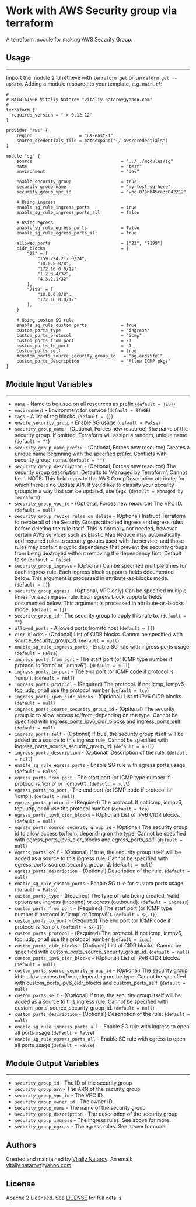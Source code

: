 # Work with AWS Security group via terraform

A terraform module for making AWS Security Group.


## Usage
----------------------
Import the module and retrieve with ```terraform get``` or ```terraform get --update```. Adding a module resource to your template, e.g. `main.tf`:

```
#
# MAINTAINER Vitaliy Natarov "vitaliy.natarov@yahoo.com"
#
terraform {
  required_version = "~> 0.12.12"
}

provider "aws" {
    region                  = "us-east-1"
    shared_credentials_file = pathexpand("~/.aws/credentials")
}

module "sg" {
    source                                  = "../../modules/sg"
    name                                    = "test"
    environment                             = "dev"

    enable_security_group                   = true
    security_group_name                     = "my-test-sg-here"
    security_group_vpc_id                   = "vpc-07a6b45ca3c842212"

    # Using ingress
    enable_sg_rule_ingress_ports            = true
    enable_sg_rule_ingress_ports_all        = false

    # Using egress
    enable_sg_rule_egress_ports             = false
    enable_sg_rule_egress_ports_all         = true

    allowed_ports                           = ["22", "7199"]
    cidr_blocks                             = {
        "22" = [
            "159.224.217.0/24",
            "10.0.0.0/8",
            "172.16.0.0/12",
            "1.2.3.4/32",
            "4.3.2.1/32"
        ],
        "7199" = [
            "10.0.0.0/8",
            "172.16.0.0/12"
        ],
    }

    # Using custom SG rule
    enable_sg_rule_custom_ports             = true
    custom_ports_type                       = "ingress"
    custom_ports_protocol                   = "icmp"
    custom_ports_from_port                  = -1
    custom_ports_to_port                    = -1
    custom_ports_self                       = true
    #custom_ports_source_security_group_id   = "sg-aed75fe1"
    custom_ports_description                = "Allow ICMP pkgs"
}
```

## Module Input Variables
----------------------
- `name` - Name to be used on all resources as prefix (`default = TEST`)
- `environment` - Environment for service (`default = STAGE`)
- `tags` - A list of tag blocks. (`default = {}`)
- `enable_security_group` - Enable SG usage (`default = False`)
- `security_group_name` - (Optional, Forces new resource) The name of the security group. If omitted, Terraform will assign a random, unique name (`default = ""`)
- `security_group_name_prefix` - (Optional, Forces new resource) Creates a unique name beginning with the specified prefix. Conflicts with security_group_name. (`default = ""`)
- `security_group_description` - (Optional, Forces new resource) The security group description. Defaults to 'Managed by Terraform'. Cannot be ''. NOTE: This field maps to the AWS GroupDescription attribute, for which there is no Update API. If you'd like to classify your security groups in a way that can be updated, use tags. (`default = Managed by Terraform`)
- `security_group_vpc_id` - (Optional, Forces new resource) The VPC ID. (`default = null`)
- `security_group_revoke_rules_on_delete` - (Optional) Instruct Terraform to revoke all of the Security Groups attached ingress and egress rules before deleting the rule itself. This is normally not needed, however certain AWS services such as Elastic Map Reduce may automatically add required rules to security groups used with the service, and those rules may contain a cyclic dependency that prevent the security groups from being destroyed without removing the dependency first. Default false (`default = False`)
- `security_group_ingress` - (Optional) Can be specified multiple times for each ingress rule. Each ingress block supports fields documented below. This argument is processed in attribute-as-blocks mode. (`default = []`)
- `security_group_egress` - (Optional, VPC only) Can be specified multiple times for each egress rule. Each egress block supports fields documented below. This argument is processed in attribute-as-blocks mode. (`default = []`)
- `security_group_id` - The security group to apply this rule to. (`default = ""`)
- `allowed_ports` - Allowed ports from/to host (`default = []`)
- `cidr_blocks` - (Optional) List of CIDR blocks. Cannot be specified with source_security_group_id. (`default = null`)
- `enable_sg_rule_ingress_ports` - Enable SG rule with ingress ports usage (`default = False`)
- `ingress_ports_from_port` - The start port (or ICMP type number if protocol is 'icmp' or 'icmpv6'). (`default = null`)
- `ingress_ports_to_port` - The end port (or ICMP code if protocol is 'icmp'). (`default = null`)
- `ingress_ports_protocol` - (Required) The protocol. If not icmp, icmpv6, tcp, udp, or all use the protocol number (`default = tcp`)
- `ingress_ports_ipv6_cidr_blocks` - (Optional) List of IPv6 CIDR blocks. (`default = null`)
- `ingress_ports_source_security_group_id` - (Optional) The security group id to allow access to/from, depending on the type. Cannot be specified with ingress_ports_ipv6_cidr_blocks and ingress_ports_self. (`default = null`)
- `ingress_ports_self` - (Optional) If true, the security group itself will be added as a source to this ingress rule. Cannot be specified with ingress_ports_source_security_group_id. (`default = null`)
- `ingress_ports_description` - (Optional) Description of the rule. (`default = null`)
- `enable_sg_rule_egress_ports` - Enable SG rule with egress ports usage (`default = False`)
- `egress_ports_from_port` - The start port (or ICMP type number if protocol is 'icmp' or 'icmpv6'). (`default = null`)
- `egress_ports_to_port` - The end port (or ICMP code if protocol is 'icmp'). (`default = null`)
- `egress_ports_protocol` - (Required) The protocol. If not icmp, icmpv6, tcp, udp, or all use the protocol number (`default = tcp`)
- `egress_ports_ipv6_cidr_blocks` - (Optional) List of IPv6 CIDR blocks. (`default = null`)
- `egress_ports_source_security_group_id` - (Optional) The security group id to allow access to/from, depending on the type. Cannot be specified with egress_ports_ipv6_cidr_blocks and egress_ports_self. (`default = null`)
- `egress_ports_self` - (Optional) If true, the security group itself will be added as a source to this ingress rule. Cannot be specified with egress_ports_source_security_group_id. (`default = null`)
- `egress_ports_description` - (Optional) Description of the rule. (`default = null`)
- `enable_sg_rule_custom_ports` - Enable SG rule for custom ports usage (`default = False`)
- `custom_ports_type` - (Required) The type of rule being created. Valid options are ingress (inbound) or egress (outbound). (`default = ingress`)
- `custom_ports_from_port` - (Required) The start port (or ICMP type number if protocol is 'icmp' or 'icmpv6'). (`default = ${-1}`)
- `custom_ports_to_port` - (Required) The end port (or ICMP code if protocol is 'icmp'). (`default = ${-1}`)
- `custom_ports_protocol` - (Required) The protocol. If not icmp, icmpv6, tcp, udp, or all use the protocol number (`default = icmp`)
- `custom_ports_cidr_blocks` - (Optional) List of CIDR blocks. Cannot be specified with custom_ports_source_security_group_id. (`default = null`)
- `custom_ports_ipv6_cidr_blocks` - (Optional) List of IPv6 CIDR blocks. (`default = null`)
- `custom_ports_source_security_group_id` - (Optional) The security group id to allow access to/from, depending on the type. Cannot be specified with custom_ports_ipv6_cidr_blocks and custom_ports_self. (`default = null`)
- `custom_ports_self` - (Optional) If true, the security group itself will be added as a source to this ingress rule. Cannot be specified with custom_ports_source_security_group_id. (`default = null`)
- `custom_ports_description` - (Optional) Description of the rule. (`default = null`)
- `enable_sg_rule_ingress_ports_all` - Enable SG rule with ingress to open all ports usage (`default = False`)
- `enable_sg_rule_egress_ports_all` - Enable SG rule with egress to open all ports usage (`default = False`)

## Module Output Variables
----------------------
- `security_group_id` - The ID of the security group
- `security_group_arn` - The ARN of the security group
- `security_group_vpc_id` - The VPC ID.
- `security_group_owner_id` - The owner ID.
- `security_group_name` - The name of the security group
- `security_group_description` - The description of the security group
- `security_group_ingress` - The ingress rules. See above for more.
- `security_group_egress` - The egress rules. See above for more.


## Authors

Created and maintained by [Vitaliy Natarov](https://github.com/SebastianUA). An email: [vitaliy.natarov@yahoo.com](vitaliy.natarov@yahoo.com).

## License

Apache 2 Licensed. See [LICENSE](https://github.com/SebastianUA/terraform/blob/master/LICENSE) for full details.

